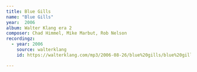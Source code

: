 ```yaml
---
title: Blue Gills
name: "Blue Gills"
year:  2006
album: Walter Klang era 2
composer: Chad Himmel, Mike Marbut, Rob Nelson
recordingz:
  - year: 2006
    source: walterklang
    id: https://walterklang.com/mp3/2006-08-26/blue%20gills/blue%20gills_vocals.mp3

---
```



